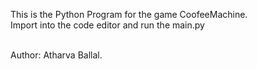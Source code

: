 This is the Python Program for the game CoofeeMachine.<br>
Import into the code editor and run the main.py<br><br>


Author: Atharva Ballal.
